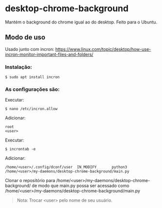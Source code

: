 # desktop-chrome-background

Mantém o background do chrome igual ao do desktop.
Feito para o Ubuntu.

## Modo de uso

Usado junto com incron: https://www.linux.com/topic/desktop/how-use-incron-monitor-important-files-and-folders/

### Instalação:

    $ sudo apt install incron

### As configurações são:

Executar:

    $ nano /etc/incron.allow

Adicionar:

    root
    <user>

Executar:
    
    $ incrontab -e

Adicionar:

    /home/<user>/.config/dconf/user  IN_MODIFY       python3 /home/<user>/my-daemons/desktop-chrome-background/main.py

Clonar o repositório para /home/\<user>/my-daemons/desktop-chrome-background/ de modo que main.py possa ser acessado como /home/\<user>/my-daemons/desktop-chrome-background/main.py

> Nota: Trocar \<user> pelo nome de seu usuário.